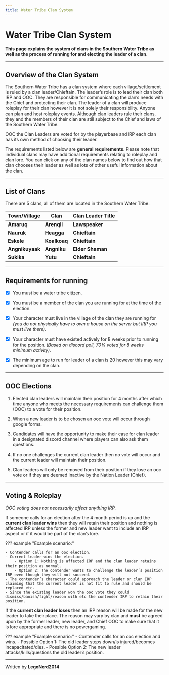 ```yaml
---
title: Water Tribe Clan System
---
```


# Water Tribe Clan System

**This page explains the system of clans in the Southern Water Tribe as well as the process of running for and electing the leader of a clan.**
* * *
## Overview of the Clan System

The Southern Water Tribe has a clan system where each village/settlement is ruled by a clan leader/Chieftain. The leader’s role is to lead their clan both IRP and OOC. They are responsible for communicating the clan’s needs with the Chief and protecting their clan. The leader of a clan will produce roleplay for their clan however it is not solely their responsibility. Anyone can plan and host roleplay events. Although clan leaders rule their clans, they and the members of their clan are still subject to the Chief and laws of the Southern Water Tribe.

OOC the Clan Leaders are voted for by the playerbase and IRP each clan has its own method of choosing their leader.

The requirements listed below are **general requirements**. Please note that individual clans may have additional requirements relating to roleplay and clan lore. You can click on any of the clan names below to find out how that clan chooses their leader as well as lots of other useful information about the clan.
* * *

## List of Clans

There are 5 clans, all of them are located in the Southern Water Tribe:

| **Town/Village** | **Clan** | **Clan Leader Title** |
| ---------------- | -------- | --------------------- |
| **Amaruq** | **Arenqii** | **Lawspeaker** |
| **Nauruk**| **Heagga** | **Chieftain** |
| **Eskele** | **Koalkoaq** | **Chieftain** |
| **Angnikuyaak** | **Angniku** | **Elder Shaman** |
| **Sukika** | **Yutu** | **Chieftain** |

* * *

## Requirements for running

- [x] You must be a water tribe citizen.

- [x] You must be a member of the clan you are running for at the time of the election.

- [x] Your character must live in the village of the clan they are running for *(you do not physically have to own a house on the server but IRP you must live there)*.

- [x] Your character must have existed actively for 8 weeks prior to running for the position. *(Based on discord poll, 70% voted for 8 weeks minimum activity)*.

- [x] The minimum age to run for leader of a clan is 20 however this may vary depending on the clan.
* * *

## OOC Elections

1. Elected clan leaders will maintain their position for 4 months after which time anyone who meets the necessary requirements can challenge them (OOC) to a vote for their position.

2. When a new leader is to be chosen an ooc vote will occur through google forms.

3. Candidates will have the opportunity to make their case for clan leader in a designated discord channel where players can also ask them questions.

4. If no one challenges the current clan leader then no vote will occur and the current leader will maintain their position.

5. Clan leaders will only be removed from their position if they lose an ooc vote or if they are deemed inactive by the Nation Leader (Chief).
* * *

## Voting & Roleplay

*OOC voting does not necessarily affect anything IRP.*

If someone calls for an election after the 4 month period is up and the **current clan leader wins** then they will retain their position and nothing is affected IRP unless the former and new leader want to include an IRP aspect or if it would be part of the clan’s lore.

??? example "Example scenario:"

    - Contender calls for an ooc election.
    - Current leader wins the election.
        - Option 1: Nothing is affected IRP and the clan leader retains their position as normal.
        - Option 2: The contender wants to challenge the leader’s position IRP even though they will not succeed.
    - The contender’s character could approach the leader or clan IRP claiming that the current leader is not fit to rule and should be replaced etc.
    - Since the existing leader won the ooc vote they could dismiss/banish/fight/reason with etc the contender IRP to retain their position.

If the **current clan leader loses** then an IRP reason will be made for the new leader to take their place. The reason may vary by clan and **must** be agreed upon by the former leader, new leader, and Chief OOC to make sure that it is lore appropriate and there is no powergaming.

??? example "Example scenario:"
    - Contender calls for an ooc election and wins.
        - Possible Option 1: The old leader steps down/is injured/becomes incapacitated/dies.
        - Possible Option 2: The new leader attacks/kills/questions the old leader’s position.
* * *

<p class= writingcredit>Written by <b>LegoNerd2014</b></p>